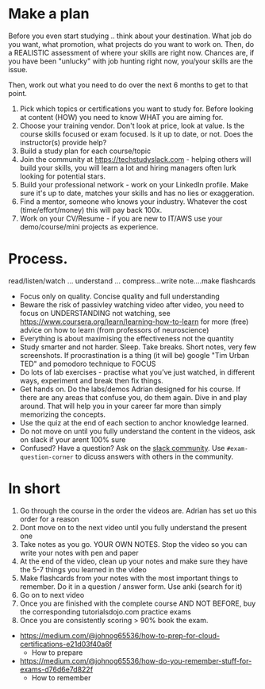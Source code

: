 
# Make a plan
Before you even start studying .. think about your destination. What job do you want, what promotion, what projects do you want to work on. Then, do a REALISTIC assessment of where your skills are right now. Chances are, if you have been "unlucky" with job hunting right now, you/your skills are the issue.

Then, work out what you need to do over the next 6 months to get to that point.

1. Pick which topics or certifications you want to study for. Before looking at content (HOW) you need to know WHAT you are aiming for.
2. Choose your training vendor. Don't look at price, look at value. Is the course skills focused or exam focused. Is it up to date, or not. Does the instructor(s) provide help? 
3. Build a study plan for each course/topic
4. Join the community at https://techstudyslack.com - helping others will build your skills, you will learn a lot and hiring managers often lurk looking for potential stars.
5. Build your professional network - work on your LinkedIn profile. Make sure it's up to date, matches your skills and has no lies or exaggeration.
6. Find a mentor, someone who knows your industry. Whatever the cost (time/effort/money) this will pay back 100x.
7. Work on your CV/Resume - if you are new to IT/AWS use your demo/course/mini projects as experience.

# Process. 

read/listen/watch ... understand ... compress...write note....make flashcards

* Focus only on quality. Concise quality and full understanding
* Beware the risk of passivley watching video after video, you need to focus on UNDERSTANDING not watching, see https://www.coursera.org/learn/learning-how-to-learn for more (free) advice on how to learn (from professors of neuroscience) 
* Everything is about maximising the effectiveness not the quantity
* Study smarter and not harder. Sleep. Take breaks. Short notes, very few screenshots. If procrastination is a thing (it will be) google "Tim Urban TED" and pomodoro technique to FOCUS
* Do lots of lab exercises - practise what you’ve just watched, in different ways, experiment and break then fix things.
* Get hands on. Do the labs/demos Adrian designed for his course. If there are any areas that confuse you, do them again. Dive in and play around. That will help you in your career far more than simply memorizing the concepts.
* Use the quiz at the end of each section to anchor knowledge learned.
* Do not move on until you fully understand the content in the videos, ask on slack if your arent 100% sure
* Confused? Have a question? Ask on the [slack community](https://techstudyslack.com/). Use `#exam-question-corner` to dicuss answers with others in the community. 

# In short
1. Go through the course in the order the videos are. Adrian has set uo this order for a reason
2. Dont move on to the next video until you fully understand the present one
3. Take notes as you go. YOUR OWN NOTES. Stop the video so you can write your notes with pen and paper
4. At the end of the video, clean up your notes and make sure they have the 5-7 things you learned in the video
6. Make flashcards from your notes with the most important things to remember. Do it in a question / answer form. Use anki (search for it) 
7. Go on to next video
8. Once you are finished with the complete course AND NOT BEFORE, buy the corresponding tutorialsdojo.com practice exams
9. Once you are consistently scoring > 90% book the exam.

* https://medium.com/@johnog65536/how-to-prep-for-cloud-certifications-e21d03f40a6f 
  * How to prepare
* https://medium.com/@johnog65536/how-do-you-remember-stuff-for-exams-d76d6e7d822f
  * How to remember  

